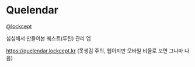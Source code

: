 # Quelendar

[@lockcept](https://github.com/lockcept)

심심해서 만들어본 퀘스트(루틴) 관리 앱

<https://quelendar.lockcept.kr> (못생김 주의, 웹이지만 모바일 비율로 보면 그나마 나음)
